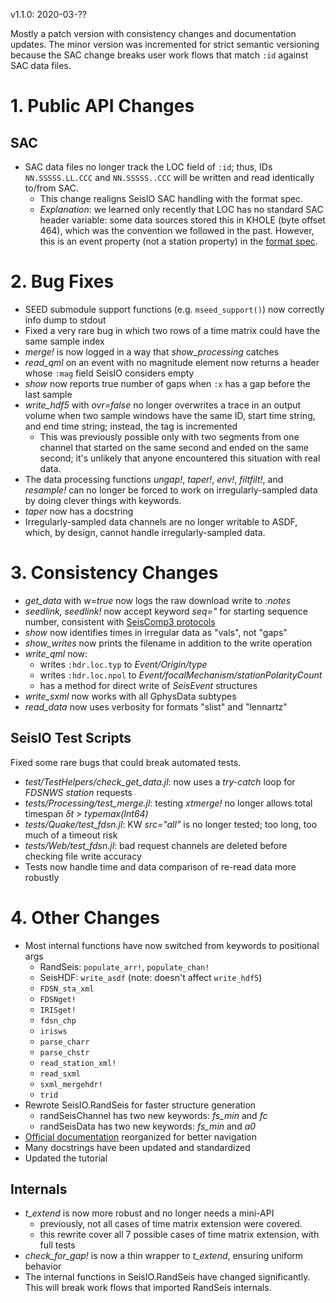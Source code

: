 v1.1.0: 2020-03-??

Mostly a patch version with consistency changes and documentation updates. The minor version was incremented for strict semantic versioning because the SAC change breaks user work flows that match `:id` against SAC data files.

# 1. **Public API Changes**
## **SAC**
* SAC data files no longer track the LOC field of `:id`; thus, IDs `NN.SSSSS.LL.CCC` and `NN.SSSSS..CCC` will be written and read identically to/from SAC.
  + This change realigns SeisIO SAC handling with the format spec.
  + *Explanation*: we learned only recently that LOC has no standard SAC header variable: some data sources stored this in KHOLE (byte offset 464), which was the convention we followed in the past. However, this is an event property (not a station property) in the [format spec](http://ds.iris.edu/files/sac-manual/manual/file_format.html).

# 2. **Bug Fixes**
* SEED submodule support functions (e.g. `mseed_support()`) now correctly info dump to stdout
* Fixed a very rare bug in which two rows of a time matrix could have the same sample index
* *merge!* is now logged in a way that *show_processing* catches
* *read_qml* on an event with no magnitude element now returns a header whose `:mag` field SeisIO considers empty
* *show* now reports true number of gaps when `:x` has a gap before the last sample
* *write_hdf5* with *ovr=false* no longer overwrites a trace in an output volume when two sample windows have the same ID, start time string, and end time string; instead, the tag is incremented
  + This was previously possible only with two segments from one channel that started on the same second and ended on the same second; it's unlikely that anyone encountered this situation with real data.
* The data processing functions *ungap!*, *taper!*, *env!*, *filtfilt!*, and *resample!* can no longer be forced to work on irregularly-sampled data by doing clever things with keywords.
* *taper* now has a docstring
* Irregularly-sampled data channels are no longer writable to ASDF, which, by design, cannot handle irregularly-sampled data.

# 3. **Consistency Changes**
* *get_data* with *w=true* now logs the raw download write to *:notes*
* *seedlink, seedlink!* now accept keyword *seq="* for starting sequence number, consistent with [SeisComp3 protocols](https://www.seiscomp3.org/doc/seattle/2012.279/apps/seedlink.html)
* *show* now identifies times in irregular data as "vals", not "gaps"
* *show_writes* now prints the filename in addition to the write operation
* *write_qml* now:
  - writes `:hdr.loc.typ` to *Event/Origin/type*
  - writes `:hdr.loc.npol` to *Event/focalMechanism/stationPolarityCount*
  - has a method for direct write of *SeisEvent* structures
* *write_sxml* now works with all GphysData subtypes
* *read_data* now uses verbosity for formats "slist" and "lennartz"

## **SeisIO Test Scripts**
Fixed some rare bugs that could break automated tests.
* *test/TestHelpers/check_get_data.jl*: now uses a *try-catch* loop for *FDSNWS station* requests
* *tests/Processing/test_merge.jl*: testing *xtmerge!* no longer allows total timespan *δt > typemax(Int64)*
* *tests/Quake/test_fdsn.jl*:  KW *src="all"* is no longer tested; too long, too much of a timeout risk
* *tests/Web/test_fdsn.jl*: bad request channels are deleted before checking file write accuracy
* Tests now handle time and data comparison of re-read data more robustly

# 4. **Other Changes**
* Most internal functions have now switched from keywords to positional args
  * RandSeis: `populate_arr!`, `populate_chan!`
  * SeisHDF: `write_asdf` (note: doesn't affect `write_hdf5`)
  * `FDSN_sta_xml`
  * `FDSNget!`
  * `IRISget!`
  * `fdsn_chp`
  * `irisws`
  * `parse_charr`
  * `parse_chstr`
  * `read_station_xml!`
  * `read_sxml`
  * `sxml_mergehdr!`
  * `trid`
* Rewrote SeisIO.RandSeis for faster structure generation
  + randSeisChannel has two new keywords: *fs_min* and *fc*
  + randSeisData has two new keywords: *fs_min* and *a0*
* [Official documentation](https://seisio.readthedocs.io/) reorganized for better navigation
* Many docstrings have been updated and standardized
* Updated the tutorial

## **Internals**
* *t_extend* is now more robust and no longer needs a mini-API
  + previously, not all cases of time matrix extension were covered.
  + this rewrite cover all 7 possible cases of time matrix extension, with full tests
* *check_for_gap!* is now a thin wrapper to *t_extend*, ensuring uniform behavior
* The internal functions in SeisIO.RandSeis have changed significantly. This will break work flows that imported RandSeis internals.
